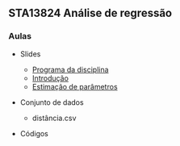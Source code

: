 ## STA13824 Análise de regressão


### Aulas

* Slides

  - [Programa da disciplina](https://bit.ly/3vhS3sB)
  - [Introdução](https://bit.ly/3zyTUNc)
  - [Estimação de parâmetros](#)


* Conjunto de dados
  - distância.csv
  
* Códigos

